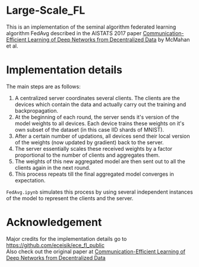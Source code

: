 # Large-Scale_FL
This is an implementation of the seminal algorithm federated learning algorithm FedAvg described in the AISTATS 2017 paper [Communication-Efficient Learning of Deep Networks from Decentralized Data](https://arxiv.org/abs/1602.05629) by McMahan et al.

# Implementation details
The main steps are as follows:
1) A centralized server coordinates several clients. The clients are the devices which contain the data and actually carry out the training and backpropagation.
2) At the beginning of each round, the server sends it's version of the model weights to all devices. Each device trains these weights on it's own subset of the dataset (in this case IID shards of MNIST).
3) After a certain number of updations, all devices send their local version of the weights (now updated by gradient) back to the server.
4) The server essentially scales these received weights by a factor proportional to the number of clients and aggregates them.
5) The weights of this new aggregated model are then sent out to all the clients again in the next round.
6) This process repeats till the final aggregated model converges in expectation.

```FedAvg.ipynb``` simulates this process by using several independent instances of the model to represent the clients and the server. 

# Acknowledgement

Major credits for the implementation details go to https://github.com/eceisik/ece_fl_public <br>
Also check out the original paper at [Communication-Efficient Learning of Deep Networks from Decentralized Data](https://arxiv.org/abs/1602.05629)
